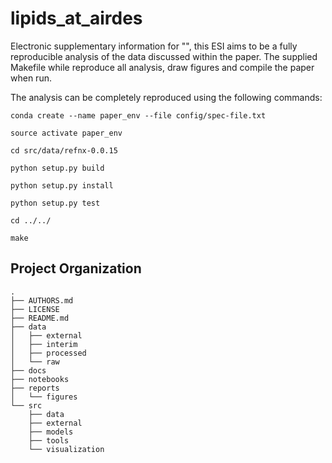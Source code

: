 lipids_at_airdes
==============================

Electronic supplementary information for "", this ESI aims to be a fully reproducible analysis of the data discussed within the paper. The supplied Makefile while reproduce all analysis, draw figures and compile the paper when run. 

The analysis can be completely reproduced using the following commands:

```
conda create --name paper_env --file config/spec-file.txt

source activate paper_env

cd src/data/refnx-0.0.15

python setup.py build

python setup.py install

python setup.py test

cd ../../

make
```

Project Organization
--------------------

    .
    ├── AUTHORS.md
    ├── LICENSE
    ├── README.md
    ├── data
    │   ├── external
    │   ├── interim
    │   ├── processed
    │   └── raw
    ├── docs
    ├── notebooks
    ├── reports
    │   └── figures
    └── src
        ├── data
        ├── external
        ├── models
        ├── tools
        └── visualization
